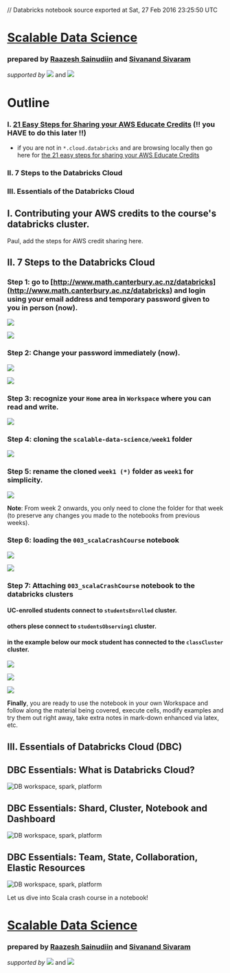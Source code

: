 // Databricks notebook source exported at Sat, 27 Feb 2016 23:25:50 UTC


# [Scalable Data Science](http://www.math.canterbury.ac.nz/~r.sainudiin/courses/ScalableDataScience/)


### prepared by [Raazesh Sainudiin](https://nz.linkedin.com/in/raazesh-sainudiin-45955845) and [Sivanand Sivaram](https://www.linkedin.com/in/sivanand)

*supported by* [![](https://raw.githubusercontent.com/raazesh-sainudiin/scalable-data-science/master/images/databricks_logoTM_200px.png)](https://databricks.com/)
and 
[![](https://raw.githubusercontent.com/raazesh-sainudiin/scalable-data-science/master/images/AWS_logoTM_200px.png)](https://www.awseducate.com/microsite/CommunitiesEngageHome)





# Outline

### I. [21 Easy Steps for Sharing your AWS Educate Credits](/#workspace/scalable-data-science/xtraResources/awsEducate/sharing) (!! you HAVE to do this later !!)
* if you are not in `*.cloud.databricks` and are browsing locally then go here for 
    [the 21 easy steps for sharing your AWS Educate Credits](http://www.math.canterbury.ac.nz/~r.sainudiin/courses/ScalableDataScience/2016/S1/xtraResources/awsEducate/sharing.html)
    
### II. 7 Steps to the Databricks Cloud
### III. Essentials of the Databricks Cloud





## I. Contributing your AWS credits to the course's databricks cluster.

Paul, add the steps for AWS credit sharing here.





## II. 7 Steps to the Databricks Cloud

### Step 1: go to [http://www.math.canterbury.ac.nz/databricks](http://www.math.canterbury.ac.nz/databricks) and login using your email address and temporary password given to you in person (now).






![](https://raw.githubusercontent.com/raazesh-sainudiin/scalable-data-science/master/images/week1/dbLogin_01_sds_2016S1.png)






![](https://raw.githubusercontent.com/raazesh-sainudiin/scalable-data-science/master/images/week1/dbLogin_02_sds_2016S1.png)





### Step 2: Change your password immediately (now).

![](https://raw.githubusercontent.com/raazesh-sainudiin/scalable-data-science/master/images/week1/dbLogin_pswdChange_sds_2016S1.png)





![](https://raw.githubusercontent.com/raazesh-sainudiin/scalable-data-science/master/images/week1/dbLogin_pswdChanged_sds_2016S1.png)





### Step 3: recognize your ``Home`` area in ``Workspace`` where you can read and write.

![](https://raw.githubusercontent.com/raazesh-sainudiin/scalable-data-science/master/images/week1/dbLogin_03_sds_2016S1.png)





### Step 4: cloning the ``scalable-data-science/week1`` folder
![](https://raw.githubusercontent.com/raazesh-sainudiin/scalable-data-science/master/images/week1/dbLogin_04_sds_2016S1.png)





### Step 5: rename the cloned ``week1 (*)`` folder as ``week1`` for simplicity.
![](https://raw.githubusercontent.com/raazesh-sainudiin/scalable-data-science/master/images/week1/dbLogin_05_sds_2016S1.png)

**Note**: From week 2 onwards, you only need to clone the folder for that week (to preserve any changes you made to the notebooks from previous weeks).





### Step 6: loading the ``003_scalaCrashCourse`` notebook
![](https://raw.githubusercontent.com/raazesh-sainudiin/scalable-data-science/master/images/week1/dbLogin_06_sds_2016S1.png)






![](https://raw.githubusercontent.com/raazesh-sainudiin/scalable-data-science/master/images/week1/dbLogin_07_sds_2016S1.png)





### Step 7: Attaching ``003_scalaCrashCourse`` notebook to the databricks clusters
#### UC-enrolled students connect to ``studentsEnrolled`` cluster.
#### others plese connect to ``studentsObserving1`` cluster.
#### in the example below our mock student has connected to the ``classCluster`` cluster.
![](https://raw.githubusercontent.com/raazesh-sainudiin/scalable-data-science/master/images/week1/dbLogin_08_sds_2016S1.png)





![](https://raw.githubusercontent.com/raazesh-sainudiin/scalable-data-science/master/images/week1/dbLogin_09_sds_2016S1.png)





![](https://raw.githubusercontent.com/raazesh-sainudiin/scalable-data-science/master/images/week1/dbLogin_10_sds_2016S1.png)

**Finally**, you are ready to use the notebook in your own Workspace and follow along the material being covered, execute cells, modify examples and try them out right away, take extra notes in mark-down enhanced via latex, etc.





## III. Essentials of Databricks Cloud (DBC)





## DBC Essentials: What is Databricks Cloud?

![DB workspace, spark, platform](https://raw.githubusercontent.com/raazesh-sainudiin/scalable-data-science/master/images/week1/dbTrImg_WorkspaceSparkPlatform700x.png)





## DBC Essentials: Shard, Cluster, Notebook and Dashboard

![DB workspace, spark, platform](https://raw.githubusercontent.com/raazesh-sainudiin/scalable-data-science/master/images/week1/dbTrImg_ShardClusterNotebookDashboard700x.png)





## DBC Essentials: Team, State, Collaboration, Elastic Resources

![DB workspace, spark, platform](https://raw.githubusercontent.com/raazesh-sainudiin/scalable-data-science/master/images/week1/dbTrImg_TeamStateCollaborationElasticResources700x.png)





Let us dive into Scala crash course in a notebook!






# [Scalable Data Science](http://www.math.canterbury.ac.nz/~r.sainudiin/courses/ScalableDataScience/)


### prepared by [Raazesh Sainudiin](https://nz.linkedin.com/in/raazesh-sainudiin-45955845) and [Sivanand Sivaram](https://www.linkedin.com/in/sivanand)

*supported by* [![](https://raw.githubusercontent.com/raazesh-sainudiin/scalable-data-science/master/images/databricks_logoTM_200px.png)](https://databricks.com/)
and 
[![](https://raw.githubusercontent.com/raazesh-sainudiin/scalable-data-science/master/images/AWS_logoTM_200px.png)](https://www.awseducate.com/microsite/CommunitiesEngageHome)
